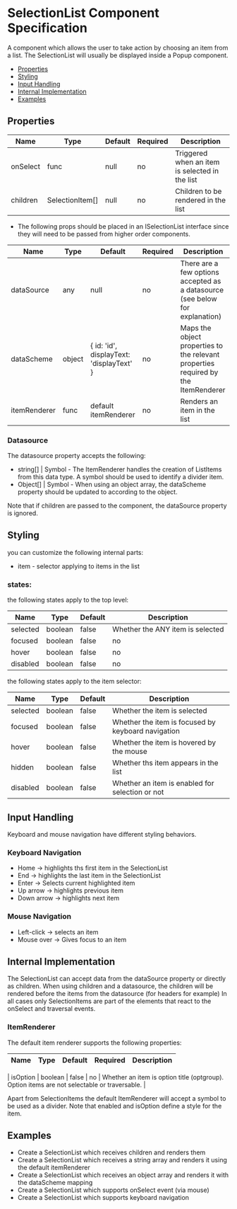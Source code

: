 # SelectionList Component Specification

A component which allows the user to take action by choosing an item from a list. The SelectionList will usually be displayed inside a Popup component.

* [Properties](#properties)
* [Styling](#styling)
* [Input Handling](#input-handling)
* [Internal Implementation](#internal-implementation)
* [Examples](#examples)

## Properties

| Name | Type | Default | Required | Description |
| -- | -- | -- | -- | -- |
| onSelect | func | null | no | Triggered when an item is selected in the list |
| children | SelectionItem[] | null | no | Children to be rendered in the list |

* The following props should be placed in an ISelectionList interface since they will need to be passed from higher order components.

| Name | Type | Default | Required | Description |
| -- | -- | -- | -- | -- |
| dataSource | any | null | no | There are a few options accepted as a datasource (see below for explanation) |
| dataScheme | object | { id: 'id', displayText: 'displayText' } | no | Maps the object properties to the relevant properties required by the ItemRenderer |
| itemRenderer | func | default itemRenderer | no | Renders an item in the list |

### Datasource

The datasource property accepts the following:
* string[] | Symbol - The ItemRenderer handles the creation of ListItems from this data type. A symbol should be used to identify a divider item.
* Object[] | Symbol - When using an object array, the dataScheme property should be updated to according to the object.

Note that if children are passed to the component, the dataSource property is ignored.

## Styling

you can customize the following internal parts:

* item - selector applying to items in the list

### states:
  
 the following states apply to the top level:
 
| Name | Type | Default |  Description |
| -- | -- | -- | -- |
| selected | boolean | false | Whether the ANY item is selected |
| focused | boolean | false | no | Whether ANY item is focused by keyboard navigation |
| hover | boolean | false | no | Whether the list is hovered by the mouse |
| disabled | boolean | false | no | Whether the list is disabled for selection or not |
 

 the following states apply to the item selector:
 
| Name | Type | Default | Description |
| -- | -- | -- | -- |
| selected | boolean | false | Whether the item is selected |
| focused | boolean | false | Whether the item is focused by keyboard navigation |
| hover | boolean | false | Whether the item is hovered by the mouse |
| hidden | boolean | false | Whether ths item appears in the list |
| disabled | boolean | false | Whether an item is enabled for selection or not |

## Input Handling

Keyboard and mouse navigation have different styling behaviors.

### Keyboard Navigation

* Home -> highlights ths first item in the SelectionList
* End -> highlights the last item in the SelectionList
* Enter -> Selects current highlighted item
* Up arrow -> highlights previous item
* Down arrow -> highlights next item

### Mouse Navigation

* Left-click -> selects an item
* Mouse over -> Gives focus to an item

## Internal Implementation

The SelectionList can accept data from the dataSource property or directly as children. When using children and a datasource, the children will be rendered before the items from the datasource (for headers for example)
In all cases only SelectionItems are part of the elements that react to the onSelect and traversal events.

### ItemRenderer

The default item renderer supports the following properties:

| Name | Type | Default | Required | Description |
| -- | -- | -- | -- | -- |

| isOption | boolean | false | no | Whether an item is option title (optgroup). Option items are not selectable or traversable. |

Apart from SelectionItems the default ItemRenderer will accept a symbol to be used as a divider. Note that enabled and isOption define a style for the item.

## Examples

* Create a SelectionList which receives children and renders them
* Create a SelectionList which receives a string array and renders it using the default itemRenderer
* Create a SelectionList which receives an object array and renders it with the dataScheme mapping
* Create a SelectionList which supports onSelect event (via mouse)
* Create a SelectionList which supports keyboard navigation

